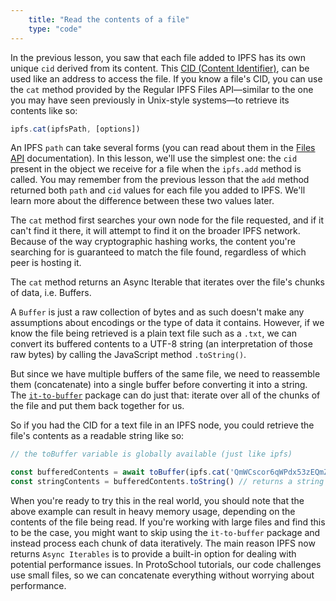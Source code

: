 ```yaml
---
    title: "Read the contents of a file"
    type: "code"
---
```


In the previous lesson, you saw that each file added to IPFS has its own unique `cid` derived from its content. This [CID (Content Identifier)](https://proto.school/data-structures/04), can be used like an address to access the file. If you know a file's CID, you can use the `cat` method provided by the Regular IPFS Files API&mdash;similar to the one you may have seen previously in Unix-style systems&mdash;to retrieve its contents like so:

```javascript
ipfs.cat(ipfsPath, [options])
```

An IPFS `path` can take several forms (you can read about them in the [Files API](https://github.com/ipfs/js-ipfs/blob/master/docs/core-api/FILES.md#ipfscatipfspath-options) documentation). In this lesson, we'll use the simplest one: the `cid` present in the object we receive for a file when the `ipfs.add` method is called. You may remember from the previous lesson that the `add` method returned both `path` and `cid` values for each file you added to IPFS. We'll learn more about the difference between these two values later.

The `cat` method first searches your own node for the file requested, and if it can't find it there, it will attempt to find it on the broader IPFS network. Because of the way cryptographic hashing works, the content you're searching for is guaranteed to match the file found, regardless of which peer is hosting it.

The `cat` method returns an Async Iterable that iterates over the file's chunks of data, i.e. Buffers.

A `Buffer` is just a raw collection of bytes and as such doesn't make any assumptions about encodings or the type of data it contains. However, if we know the file being retrieved is a plain text file such as a `.txt`, we can convert its buffered contents to a UTF-8 string (an interpretation of those raw bytes) by calling the JavaScript method `.toString()`.

But since we have multiple buffers of the same file, we need to reassemble them (concatenate) into a single buffer before converting it into a string. The [`it-to-buffer`](https://www.npmjs.com/package/it-to-buffer) package can do just that: iterate over all of the chunks of the file and put them back together for us.

So if you had the CID for a text file in an IPFS node, you could retrieve the file's contents as a readable string like so:

```javascript
// the toBuffer variable is globally available (just like ipfs)

const bufferedContents = await toBuffer(ipfs.cat('QmWCscor6qWPdx53zEQmZvQvuWQYxx1ARRCXwYVE4s9wzJ')) // returns a Buffer
const stringContents = bufferedContents.toString() // returns a string
```

When you're ready to try this in the real world, you should note that the above example can result in heavy memory usage, depending on the contents of the file being read. If you're working with large files and find this to be the case, you might want to skip using the `it-to-buffer` package and instead process each chunk of data iteratively. The main reason IPFS now returns `Async Iterables` is to provide a built-in option for dealing with potential performance issues.
In ProtoSchool tutorials, our code challenges use small files, so we can concatenate everything without worrying about performance.

